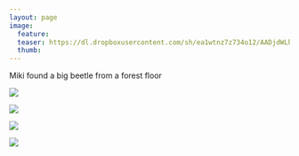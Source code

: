 ```yaml
---
layout: page
image:
  feature:
  teaser: https://dl.dropboxusercontent.com/sh/ea1wtnz7z734o12/AADjdWLhQj17OEXnHbqWTBCSa/mikin-kuvat/3/DS31119-245px.jpg
  thumb:
---
```


Miki found a big beetle from a forest floor

[![](https://dl.dropboxusercontent.com/sh/ea1wtnz7z734o12/AADxkkE1AUNfS8W24LlOGCYTa/mikin-kuvat/3/DS31147-800px.jpg)](https://dl.dropboxusercontent.com/sh/ea1wtnz7z734o12/AACtOPeN7a6of0j63tdFI2Gra/mikin-kuvat/3/DS31147.jpg)

[![](https://dl.dropboxusercontent.com/sh/ea1wtnz7z734o12/AAC9P6YjG8hnMb3K1E9ENW9sa/mikin-kuvat/3/DS31128-800px.jpg)](https://dl.dropboxusercontent.com/sh/ea1wtnz7z734o12/AADvXThnWyTlfFraQRZnvoE3a/mikin-kuvat/3/DS31128.jpg)

[![](https://dl.dropboxusercontent.com/sh/ea1wtnz7z734o12/AADg-hJOJ2bDLXYDR0ytSrtKa/mikin-kuvat/3/DS31126-800px.jpg)](https://dl.dropboxusercontent.com/sh/ea1wtnz7z734o12/AADfV1QeeIcVp40X8Hygp5OEa/mikin-kuvat/3/DS31126.jpg)

[![](https://dl.dropboxusercontent.com/sh/ea1wtnz7z734o12/AACSSZmW9xfCGu7ERLp93lffa/mikin-kuvat/3/DS31119-800px.jpg)](https://dl.dropboxusercontent.com/sh/ea1wtnz7z734o12/AACkdTyYbMJNIdghBC0Gaw81a/mikin-kuvat/3/DS31119.jpg)
